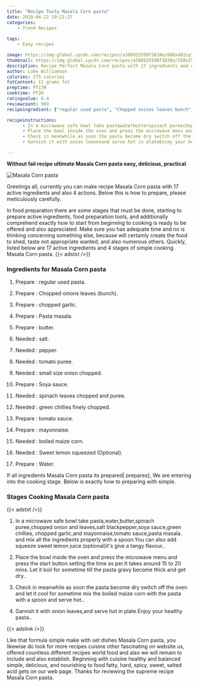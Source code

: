 ```yaml
---
title: "Recipe Tasty Masala Corn pasta"
date: 2020-04-22 19:21:27
categories:
    - Trend Recipes
    
tags:
    - Easy recipes

image: https://img-global.cpcdn.com/recipes/a368925598f3838e/680x482cq70/masala-corn-pasta-recipe-main-photo.jpg
thumbnail: https://img-global.cpcdn.com/recipes/a368925598f3838e/350x250cq70/masala-corn-pasta-recipe-main-photo.jpg
description: Recipe Perfect Masala Corn pasta with 17 ingredients and 4 stages of easy cooking.
author: Luke Williamson
calories: 275 calories
fatContent: 11 grams fat
preptime: PT17M
cooktime: PT2H
ratingvalue: 4.4
reviewcount: 569
recipeingredient: ["regular used pasta", "Chopped onions leaves bunch", "chopped garlic", "Pasta masala", "butter", "salt", "pepper", "tomato puree", "small size onion chopped", "Soya sauce", "spinach leaves chopped and puree", "green chillies finely chopped", "tomato sauce", "mayonnaise", "boiled maize corn", "Sweet lemon squeezed Optional", "Water"]

recipeinstructions: 
      - In a microwave safe bowl take pastawaterbutterspinach pureechopped onion and leavessalt blackpeppersoya saucegreen chillies chopped garlicand mayonnaisetomato saucepasta masala and mix all the ingredients properly with a spoonYou can also add squeeze sweet lemon juiceoptionalits give a tangy flavour 
      - Place the bowl inside the oven and press the microwave menu and press the start button setting the time as perIt takes around 15 to 20 mins Let it boil for sometime till the pasta gravy become thick and get dry 
      - Check in meanwhile as soon the pasta become dry switch off the oven and let it cool for sometime mix the boiled maize corn with the pasta with a spoon and serve hot 
      - Garnish it with onion leavesand serve hot in plateEnjoy your healthy pasta

---
```




**Without fail recipe ultimate Masala Corn pasta easy, delicious, practical**. 


![Masala Corn pasta](https://img-global.cpcdn.com/recipes/a368925598f3838e/680x482cq70/masala-corn-pasta-recipe-main-photo.jpg "Masala Corn pasta")




Greetings all, currently you can make recipe Masala Corn pasta with 17 active ingredients and also 4 actions. Below this is how to prepare, please meticulously carefully.

In food preparation there are some stages that must be done, starting to prepare active ingredients, food preparation tools, and additionally comprehend exactly how to start from beginning to cooking is ready to be offered and also appreciated. Make sure you has adequate time and no is thinking concerning something else, because will certainly create the food to shed, taste not appropriate wanted, and also numerous others. Quickly, listed below are 17 active ingredients and 4 stages of simple cooking Masala Corn pasta.
{{< adstxt />}}

### Ingredients for Masala Corn pasta


1. Prepare  : regular used pasta.

1. Prepare  : Chopped onions leaves (bunch).

1. Prepare  : chopped garlic.

1. Prepare  : Pasta masala.

1. Prepare  : butter.

1. Needed  : salt.

1. Needed  : pepper.

1. Needed  : tomato puree.

1. Needed  : small size onion chopped.

1. Prepare  : Soya sauce.

1. Needed  : spinach leaves chopped and puree.

1. Needed  : green chillies finely chopped.

1. Prepare  : tomato sauce.

1. Prepare  : mayonnaise.

1. Needed  : boiled maize corn.

1. Needed  : Sweet lemon squeezed (Optional).

1. Prepare  : Water.



If all ingredients Masala Corn pasta its prepared| prepares}, We are entering into the cooking stage. Below is exactly how to preparing with simple.

### Stages Cooking Masala Corn pasta

{{< adstxt />}}


1. In a microwave safe bowl take pasta,water,butter,spinach puree,chopped onion and leaves,salt blackpepper,soya sauce,green chillies, chopped garlic,and mayonnaise,tomato sauce,pasta masala. and mix all the ingredients properly with a spoon.You can also add squeeze sweet lemon juice.(optional)it&#39;s give a tangy flavour..



1. Place the bowl inside the oven and press the microwave menu and press the start button setting the time as per.It takes around 15 to 20 mins. Let it boil for sometime till the pasta gravy become thick and get dry..



1. Check in meanwhile as soon the pasta become dry switch off the oven and let it cool for sometime mix the boiled maize corn with the pasta with a spoon and serve hot..



1. Garnish it with onion leaves,and serve hot in plate.Enjoy your healthy pasta..





{{< adslink />}}

Like that formula simple make with set dishes Masala Corn pasta, you likewise do look for more recipes cuisine other fascinating on website us, offered countless different recipes world food and also we will remain to include and also establish. Beginning with cuisine healthy and balanced simple, delicious, and nourishing to food fatty, hard, spicy, sweet, salted acid gets on our web page. Thanks for reviewing the supreme recipe Masala Corn pasta.
